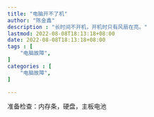 ```yaml
---
title: "电脑开不了机"
author: "陈金鑫"
description : "长时间不开机，开机时只有风扇在亮。"
lastmod: 2022-08-08T18:13:18+08:00
date: 2022-08-08T18:13:18+08:00
tags : [
    "电脑故障",
]
categories : [
    "电脑故障",
]

---
```


准备检查：内存条，硬盘，主板电池